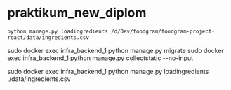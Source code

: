 # praktikum_new_diplom
```
python manage.py loadingredients /d/Dev/foodgram/foodgram-project-react/data/ingredients.csv
```
sudo docker exec infra_backend_1 python manage.py migrate
sudo docker exec infra_backend_1 python manage.py collectstatic --no-input

sudo docker exec infra_backend_1 python manage.py loadingredients ./data/ingredients.csv